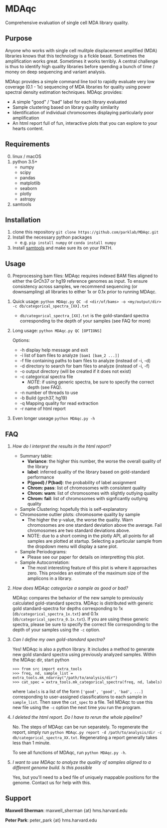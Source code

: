 # MDAqc
Comprehensive evaluation of single cell MDA library quality.

## Purpose
Anyone who works with single cell mulitple displacement amplified (MDA) libraries knows that this technology is a fickle beast. Sometimes the amplification works great. Sometimes it works terribly. A central challenge is thus to identify high quality libraries before spending a bunch of time / money on deep sequencing and variant analysis.

MDAqc provides a simple command line tool to rapidly evaluate very low coverage (0.1 - 1x) sequencing of MDA libraries for quality using power spectral density estimation techniques. MDAqc provides:
+ A simple "good" / "bad" label for each library evaluated
+ Sample clustering based on library quality similarity
+ Identification of individual chromosomes displaying particularly poor amplification
+ An html report full of fun, interactive plots that you can explore to your hearts content.

## Requirements
0. linux / macOS
1. python 3.5+
    + numpy
    + scipy
    + pandas
    + matplotlib
    + seaborn
    + plotly
    + astropy
2. samtools

## Installation
1. clone this repository `git clone https://github.com/parklab/MDAqc.git`
2. Install the necessary python packages
    + e.g. `pip install numpy` or `conda install numpy`
3. Install [samtools](http://www.htslib.org/download/) and make sure its on your PATH.

## Usage
0. Preprocessing bam files: MDAqc requires indexed BAM files aligned to either the GrCh37 or hg19 reference genomes as input. To ensure consistency across samples, we recommend sequencing (or downsampling) all libraries to either 1x or 0.1x prior to running MDAqc.

1. Quick usage: `python MDAqc.py QC -d <dir/of/bams> -o <my/output/dir> -c db/categorical_spectra_[XX].txt`
   * `db/categorical_spectra_[XX].txt` is the gold-standard spectra corresponding to the depth of your samples (see FAQ for more)

2. Long usage: `python MDAqc.py QC [OPTIONS]`

   Options:
   * -h        display help message and exit
   * -i        list of bam files to analyze `[bam1 [bam_2 ...]]`
   * -f        file containing paths to bam files to analyze (instead of -i, -d)
   * -d        directory to search for bam files to analyze (instead of -i, -f)
   * -o        output directory (will be created if it does not exist)
   * -c        categorical spectra file
     * _NOTE_: if using generic spectra, be sure to specify the correct depth (see FAQ).
   * -n        number of threads to use
   * -b        Build {grch37, hg19}
   * -q        Mapping quality for read extraction
   * -r        name of html report

3. Even longer useage `python MDAqc.py -h`

## FAQ
1. *How do I interpret the results in the html report?*
   * Summary table:
      + __Variance__: the higher this number, the worse the overall quality of the library
      + __label__: inferred quality of the library based on gold-standard performance
      + __P(good) / P(bad)__: the probability of label assignment
      + __Chrom: pass__: list of chromosomes with consistent quality
      + __Chrom: warn__: list of chromosomes with slightly outlying quality
      + __Chrom: fail__: list of chromosomes with signficantly outlying quality
   * Sample Clustering: hopefully this is self-explanatory
   * Chromosome outlier plots: chromosome quality by sample
      + The higher the y-value, the worse the quality. Warn chromosomes are one standard deviation above the average. Fail chromosomes are two standard deviations above.
      + NOTE: due to a short coming in the plotly API, all points for all samples are plotted at startup. Selecting a particular sample from the dropdown menu will display a sane plot.
   * Sample Periodograms:
      + Please see our paper for details on interpretting this plot.
   * Sample Autocorrelation:
      + The most interesting feature of this plot is where it approaches zero. This provides an estimate of the maximum size of the amplicons in a library. 

2. *How does MDAqc categorize a sample as good or bad?*

   MDAqc compares the behavior of the new sample to previously calculated gold-standard spectra. MDAqc is distributed with generic gold standard-spectra for depths corresponding to 1x (`db/categorical_spectra_1x.txt`) and 0.1x (`db/categorical_spectra_0.1x.txt`). If you are using these generic spectra, please be sure to specify the correct file corresponding to the depth of your samples using the `-c` option.

3. *Can I define my own gold-standard spectra?*

   Yes! MDAqc is also a python library. It includes a method to generate new gold standard spectra using previously analyzed samples. Within the MDAqc dir, start python
   ```
   >>> from src import extra_tools
   >>> freq, nd, sample_list = extra_tools.mk_ndarray("/path/to/analysis/dir")
   >>> cat_spec = extra_tools.mk_categorical_spectra(freq, nd, labels)
   ```
   where `labels` is a list of the form `['good', 'good', 'bad', ...]` corresponding to user-assigned classifications to each sample in `sample_list`. Then save the `cat_spec` to a file. Tell MDAqc to use this new file using the `-c` option the next time you run the program.

4. *I deleted the html report. Do I have to rerun the whole pipeline?*

   No. The steps of MDAqc can be run separately. To regenerate the report, simply run `python MDAqc.py report -d /path/to/analysis/dir -c db/categorical_spectra_XX.txt`. Regenerating a report generally takes less than 1 minute.

   To see all functions of MDAqc, run `python MDAqc.py -h`.

5. *I want to use MDAqc to analyze the quality of samples aligned to a different genome build. Is this possible*

   Yes, but you'll need to a bed file of uniquely mappable positions for the genome. Contact us for help with this.

## Support
__Maxwell Sherman__: maxwell\_sherman {at} hms.harvard.edu

__Peter Park__: peter\_park {at} hms.harvard.edu
